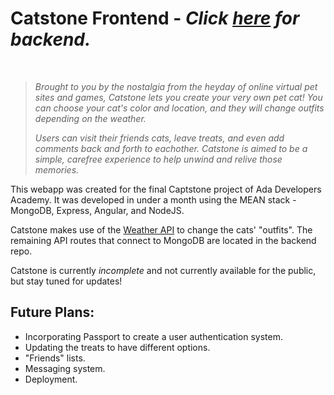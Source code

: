 # Catstone Frontend - *Click **[here](https://github.com/Philomena-Kelly/Catstone-backend)** for backend.*
<br>

> *Brought to you by the nostalgia from the heyday of online virtual pet sites and games, Catstone lets you create your very own pet cat! You can choose your cat's color and location, and they will change outfits depending on the weather.*
> 
> *Users can visit their friends cats, leave treats, and even add comments back and forth to eachother. Catstone is aimed to be a simple, carefree experience to help unwind and relive those memories.*

This webapp was created for the final Captstone project of Ada Developers Academy. It was developed in under a month using the MEAN stack - MongoDB, Express, Angular, and NodeJS. 

Catstone makes use of the [Weather API](https://www.weatherapi.com/) to change the cats' "outfits". The remaining API routes that connect to MongoDB are located in the backend repo.

Catstone is currently *incomplete* and not currently available for the public, but stay tuned for updates!

## Future Plans:
* Incorporating Passport to create a user authentication system.
* Updating the treats to have different options.
* "Friends" lists.
* Messaging system.
* Deployment.
